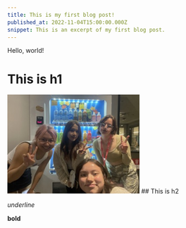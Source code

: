 ```yaml
---
title: This is my first blog post!
published_at: 2022-11-04T15:00:00.000Z
snippet: This is an excerpt of my first blog post.
---
```


Hello, world!

# This is h1 
<img src="/static/Beverages from out.jpeg" alt="A wide net strung above" width="300" class="center">
## This is h2

_underline_

**bold**
